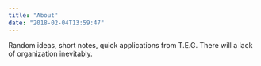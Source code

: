 ```yaml
---
title: "About"
date: "2018-02-04T13:59:47" 
---
```


Random ideas, short notes, quick applications from T.E.G. There will a lack of organization inevitably. 

